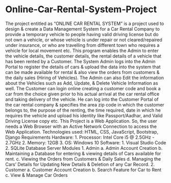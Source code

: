 # Online-Car-Rental-System-Project
 The project entitled as “ONLINE CAR RENTAL SYSTEM” is a project used to design & create a Data Management System for a Car Rental Company to provide a temporary vehicle to people having valid driving license but do not own a vehicle, or whose vehicle is under repair or not cleared/repaired under insurance, or who are travelling from different town who requires a vehicle for local movement etc. This program enables the Admin to enter the vehicle details, the customer details, the rental details of a vehicle that has been rented by a Customer. The System Admin logs into the Admin Portal to register the details of cars & upload the data into the system that can be made available for rental & also view the orders from customers & the daily sales (Hiring of Vehicles). The Admin can also Edit the information about the Vehicles such as Add, Update, & Delete Vehicle Information as well. The Customer can login online creating a customer code and book a car from the choice given prior to his actual arrival at the car rental office and taking delivery of the vehicle. He can log into the Customer Portal of the car rental company & specifies the area zip code in which the customer belongs to, the purpose of the renting, the time required, date in which he requires the vehicle and upload his identity like Passport/Aadhar, and Valid Driving License copy etc. This Project is a Web Application. So, the user needs a Web Browser with an Active Network Connection to access the Web Application.  Technologies used: HTML, CSS, JavaScript, Bootstrap, Django Requirements  Hardware:  1.	Processor: Intel Core i5 @ 2.5GHz - 2.7GHz 2.	Memory: 12GB  3.	OS: Windows 10  Software:  1.	Visual Studio Code 2.	SQLite Database Server  Modules  1.	Admin  a.	Admin Account Creation b.	Maintaining a Database for entering & viewing details of Cars available for rent. c.	Viewing the Orders from Customers & Daily Sales d.	Managing the Cars’ Details for Updating New Details & Deletion of any Car Record. 2.	Customer  a.	Customer Account Creation b.	Search Feature for Car to Rent c.	View & Manage Car Orders
